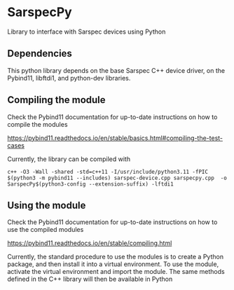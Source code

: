 # SarspecPy
Library to interface with Sarspec devices using Python

## Dependencies

This python library depends on the base Sarspec C++ device driver, on the Pybind11, libftdi1, and python-dev libraries.

## Compiling the module

Check the Pybind11 documentation for up-to-date instructions on how to compile the modules 

https://pybind11.readthedocs.io/en/stable/basics.html#compiling-the-test-cases

Currently, the library can be compiled with 

```
c++ -O3 -Wall -shared -std=c++11 -I/usr/include/python3.11 -fPIC $(python3 -m pybind11 --includes) sarspec-device.cpp sarspecpy.cpp  -o SarspecPy$(python3-config --extension-suffix) -lftdi1
```

## Using the module

Check the Pybind11 documentation for up-to-date instructions on how to use the compiled modules

https://pybind11.readthedocs.io/en/stable/compiling.html

Currently, the standard procedure to use the modules is to create a Python package, and then install it into a virtual environment. To use the module, activate the virtual environment and import the module. The same methods defined in the C++ library will then be available in Python

